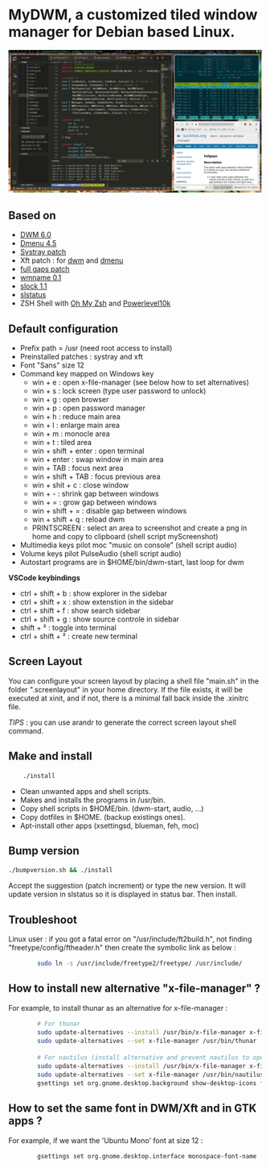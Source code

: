 # MyDWM, a customized tiled window manager for Debian based Linux.

![screenshot](assets/screenshot.png)

## Based on

* [DWM 6.0](http://dwm.suckless.org/)
* [Dmenu 4.5](http://tools.suckless.org/dmenu/)
* [Systray patch](http://dwm.suckless.org/patches/systray)
* Xft patch : for [dwm](http://dwm.suckless.org/patches/xft) and [dmenu](http://tools.suckless.org/dmenu/patches/xft)
* [full gaps patch](https://dwm.suckless.org/patches/fullgaps/)
* [wmname 0.1](http://tools.suckless.org/wmname)
* [slock 1.1](http://tools.suckless.org/slock/)
* [slstatus](https://github.com/drkhsh/slstatus)
* ZSH Shell with [Oh My Zsh](https://ohmyz.sh/) and [Powerlevel10k](https://github.com/romkatv/powerlevel10k)

## Default configuration

* Prefix path = /usr (need root access to install)
* Preinstalled patches : systray and xft
* Font "Sans" size 12
* Command key mapped on Windows key
  * win + e : open x-file-manager (see below how to set alternatives) 
  * win + s : lock screen (type user password to unlock)
  * win + g : open browser
  * win + p : open password manager
  * win + h : reduce main area
  * win + l : enlarge main area
  * win + m : monocle area
  * win + t : tiled area
  * win + shift + enter : open terminal
  * win + enter         : swap window in main area
  * win + TAB           : focus next area
  * win + shift + TAB   : focus previous area
  * win + shit + c      : close window
  * win + -             : shrink gap between windows
  * win + =             : grow gap between windows
  * win + shift + =     : disable gap between windows
  * win + shift + q     : reload dwm
  * PRINTSCREEN         : select an area to screenshot and create a png in home and copy to clipboard (shell script myScreenshot)
* Multimedia keys pilot moc "music on console" (shell script audio)
* Volume keys pilot PulseAudio (shell script audio)
* Autostart programs are in $HOME/bin/dwm-start, last loop for dwm

__VSCode keybindings__

* ctrl + shift + b : show explorer in the sidebar
* ctrl + shift + x : show extenstion in the sidebar
* ctrl + shift + f : show search sidebar
* ctrl + shift + g : show source controle in sidebar
* shift + ² : toggle into terminal
* ctrl + shift + ² : create new terminal

## Screen Layout

You can configure your screen layout by placing a shell file "main.sh" in the folder ".screenlayout" in your home directory.
If the file exists, it will be executed at xinit, and if not, there is a minimal fall back inside the .xinitrc file.

*TIPS* : you can use arandr to generate the correct screen layout shell command.

## Make and install

```sh
    ./install
```

* Clean unwanted apps and shell scripts.
* Makes and installs the programs in /usr/bin.
* Copy shell scripts in $HOME/bin. (dwm-start, audio, ...)
* Copy dotfiles in $HOME. (backup existings ones).
* Apt-install other apps (xsettingsd, blueman, feh, moc)

## Bump version

```sh
./bumpversion.sh && ./install
```

Accept the suggestion (patch increment) or type the new version.
It will update version in slstatus so it is displayed in status bar.
Then install.

## Troubleshoot

Linux user : if you got a fatal error on "/usr/include/ft2build.h", not finding "freetype/config/ftheader.h" then create the symbolic link as below :

```sh
        sudo ln -s /usr/include/freetype2/freetype/ /usr/include/
```

## How to install new alternative "x-file-manager" ?

For example, to install thunar as an alternative for x-file-manager :

```sh
        # For thunar
        sudo update-alternatives --install /usr/bin/x-file-manager x-file-manager /usr/bin/thunar 1000
        sudo update-alternatives --set x-file-manager /usr/bin/thunar
        
        # For nautilus (install alternative and prevent nautilus to open desktop) 
        sudo update-alternatives --install /usr/bin/x-file-manager x-file-manager /usr/bin/nautilus 1000
        sudo update-alternatives --set x-file-manager /usr/bin/nautilus
        gsettings set org.gnome.desktop.background show-desktop-icons false
```

## How to set the same font in DWM/Xft and in GTK apps ?

For example, if we want the 'Ubuntu Mono' font at size 12 :

```sh
        gsettings set org.gnome.desktop.interface monospace-font-name 'Ubuntu Mono 12'
```

